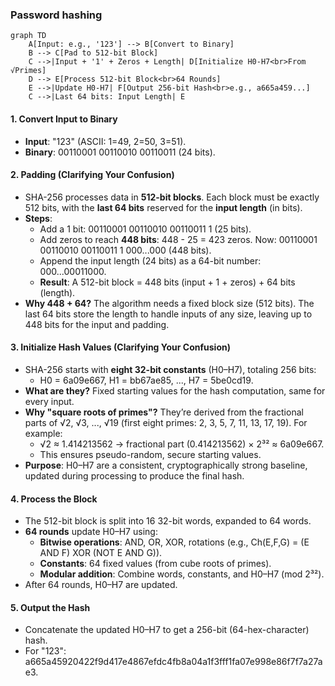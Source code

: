 ### Password hashing
```mermaid
graph TD
    A[Input: e.g., '123'] --> B[Convert to Binary]
    B --> C[Pad to 512-bit Block]
    C -->|Input + '1' + Zeros + Length| D[Initialize H0-H7<br>From √Primes]
    D --> E[Process 512-bit Block<br>64 Rounds]
    E -->|Update H0-H7| F[Output 256-bit Hash<br>e.g., a665a459...]
    C -->|Last 64 bits: Input Length| E
```
#### 1. Convert Input to Binary

- **Input**: "123" (ASCII: 1=49, 2=50, 3=51).
- **Binary**: 00110001 00110010 00110011 (24 bits).

#### 2. Padding (Clarifying Your Confusion)

- SHA-256 processes data in **512-bit blocks**. Each block must be exactly 512 bits, with the **last 64 bits** reserved for the **input length** (in bits).
- **Steps**:
    - Add a 1 bit: 00110001 00110010 00110011 1 (25 bits).
    - Add zeros to reach **448 bits**: 448 - 25 = 423 zeros. Now: 00110001 00110010 00110011 1 000...000 (448 bits).
    - Append the input length (24 bits) as a 64-bit number: 000...00011000.
    - **Result**: A 512-bit block = 448 bits (input + 1 + zeros) + 64 bits (length).
- **Why 448 + 64?** The algorithm needs a fixed block size (512 bits). The last 64 bits store the length to handle inputs of any size, leaving up to 448 bits for the input and padding.

#### 3. Initialize Hash Values (Clarifying Your Confusion)

- SHA-256 starts with **eight 32-bit constants** (H0–H7), totaling 256 bits:
    - H0 = 6a09e667, H1 = bb67ae85, ..., H7 = 5be0cd19.
- **What are they?** Fixed starting values for the hash computation, same for every input.
- **Why "square roots of primes"?** They’re derived from the fractional parts of √2, √3, ..., √19 (first eight primes: 2, 3, 5, 7, 11, 13, 17, 19). For example:
    - √2 ≈ 1.414213562 → fractional part (0.414213562) × 2³² ≈ 6a09e667.
    - This ensures pseudo-random, secure starting values.
- **Purpose**: H0–H7 are a consistent, cryptographically strong baseline, updated during processing to produce the final hash.

#### 4. Process the Block

- The 512-bit block is split into 16 32-bit words, expanded to 64 words.
- **64 rounds** update H0–H7 using:
    - **Bitwise operations**: AND, OR, XOR, rotations (e.g., Ch(E,F,G) = (E AND F) XOR (NOT E AND G)).
    - **Constants**: 64 fixed values (from cube roots of primes).
    - **Modular addition**: Combine words, constants, and H0–H7 (mod 2³²).
- After 64 rounds, H0–H7 are updated.

#### 5. Output the Hash

- Concatenate the updated H0–H7 to get a 256-bit (64-hex-character) hash.
- For "123": a665a45920422f9d417e4867efdc4fb8a04a1f3fff1fa07e998e86f7f7a27ae3.